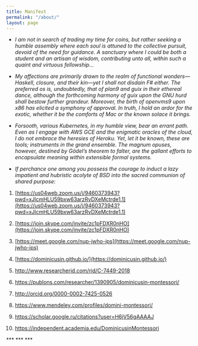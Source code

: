 ```yaml
---
title: Manifest
permalink: "/about/"
layout: page
---
```


* *I am not in search of trading my time for coins, but rather seeking a humble assembly where each soul is attuned to the collective pursuit, devoid of the need for guidance. A sanctuary where I could be both a student and an artisan of wisdom, contributing unto all, within such a quaint and virtuous fellowship…*

* *My affections are primarily drawn to the realm of functional wonders—Haskell, closure, and their kin—yet I shall not disdain F# either. The preferred os is, undoubtedly, that of plan9 and guix in their ethereal dance, although the forthcoming harmony of guix upon the GNU hurd shall bestow further grandeur. Moreover, the birth of openvms9 upon x86 has elicited a symphony of approval. In truth, I hold an ardor for the exotic, whether it be the comforts of Mac or the known solace it brings.*

* *Forsooth, various Kubernetes, in my humble view, bear an errant path. Even as I engage with AWS GCE and the enigmatic oracles of the cloud, I do not embrace the heresies of Heroku. Yet, let it be known, these are tools; instruments in the grand ensemble. The magnum opuses, however, destined by Gödel’s theorem to falter, are the gallant efforts to encapsulate meaning within extensible formal systems.*

* *If perchance one among you possess the courage to induct a lazy impatient and hubristic acolyte of BSD into the sacred communion of shared purpose:*

 1. [https://us04web.zoom.us/j/9460373943?pwd=xJlcmHLU59bxw63arzRvDXeMctrde1.1](https://us04web.zoom.us/j/9460373943?pwd=xJlcmHLU59bxw63arzRvDXeMctrde1.1)

 2. [https://join.skype.com/invite/zc1pFDXR0nHO](https://join.skype.com/invite/zc1pFDXR0nHO)

 3. [https://meet.google.com/nup-jwho-ips](https://meet.google.com/nup-jwho-ips)

 4. [https://dominicusin.github.io/](https://dominicusin.github.io/)

 5. http://www.researcherid.com/rid/C-7449-2018

 6. https://publons.com/researcher/1390905/dominicusin-montessori/

 7. http://orcid.org/0000-0002-7425-0526

 8. https://www.mendeley.com/profiles/domini-montessori/

 9. https://scholar.google.ru/citations?user=H6jV56gAAAAJ

10. https://independent.academia.edu/DominicusinMontessori

\*\*\* \*\*\* \*\*\*